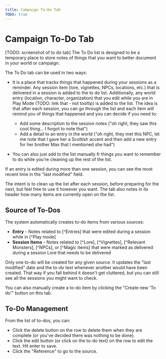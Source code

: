 ```yaml
---
title: Campaign To-Do Tab
TODO: true
---
```

# Campaign To-Do Tab

[TODO: screenshot of to do tab]
The To Do list is designed to be a temporary place to store notes of things that you want to better document in your world or campaign.

The To Do tab can be used in two ways:
- It is a place that tracks things that happened during your sessions as a reminder.  Any session item (lore, vignettes, NPCs, locations, etc.) that is delivered in a session is added to the to do list.  Additionally, any world entry (location, character, organization) that you edit while you are in Play Mode (TODO: link that - not tooltip) is added to the list.  The idea is that after each session, you can go through the list and each item will remind you of things that happened and you can decide if you need to: 

  - Add some description to the session notes ("oh right, they saw this cool thing... I forgot to note that")
  - Add a detail to an entry in the world ("oh right, they met this NPC, let me note that I gave her a Scottish accent and then add a new entry for her brother Max that I mentioned she had")

- You can also just add to the list manually fr things you want to remember to do while you're cleaning up the rest of the list.

If an entry is edited during more than one session, you can see the most recent time in the "last modified" field.

The intent is to clean up the list after each session, before preparing for the next, but feel free to use it however you want.  The tab also notes in its header how many items are currently open on the list.

## Source of To-Dos
The system automatically creates to-do items from various sources:
- **Entry** - Notes related to [^Entries] that were edited during a session while in [^Play mode]
- **Session Items** - Notes related to [^Lore], [^Vignettes], [^Relevant Monsters], [^NPCs], or [^Magic items] that were marked as delivered during a session
Lore that needs to be delivered

Only one to-do will be created for any given source.  It updates the "last modified" date and the to-do text whenever another would have been created.  That way if you fall behind it doesn't get cluttered, but you can still see all the sessions you might want to check.

You can also manually create a to-do item by clicking the "Create new 'To do'" button on this tab.

## To-Do Management
From the list of to-dos, you can:
- Click the delete button on the row to delete them when they are complete (or you've decided there was nothing to be done).
- Click the edit button (or click on the to-do text) on the row to edit the text. Hit enter to save.
- Click the "Reference" to go to the source.  